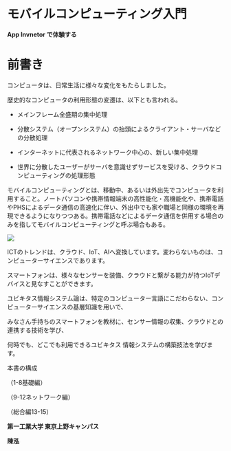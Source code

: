 # **モバイルコンピューティング入門**

**App Invnetor で体験する**

# **前書き**

コンピュータは、日常生活に様々な変化をもたらしました。

歴史的なコンピュータの利用形態の変遷は、以下とも言われる。

* メインフレーム全盛期の集中処理

* 分散システム（オープンシステム）の抬頭によるクライアント・サーバなどの分散処理

* インターネットに代表されるネットワーク中心の、新しい集中処理

* 世界に分散したユーザーがサーバを意識せずサービスを受ける、クラウドコンピューティングの処理形態

モバイルコンピューティングとは、移動中、あるいは外出先でコンピュータを利用すること。ノートパソコンや携帯情報端末の高性能化・高機能化や、携帯電話やPHSによるデータ通信の高速化に伴い、外出中でも家や職場と同様の環境を再現できるようになりつつある。携帯電話などによるデータ通信を併用する場合のみを指してモバイルコンピューティングと呼ぶ場合もある。

![](https://lh4.googleusercontent.com/f0FB-OJDOsl4SfDKPtIFSvR6syMFJqchQ2926PXHsTATCdjoMnjioJsJhe5p6qtdD-mwJqj0uLkFjp_iDkGolc32mH0RyR8_lpWSY_2IT6CGddmGKlWDr3qQQwH0OSxrstUeQBpN)

ICTのトレンドは、クラウド、IoT、AIへ変換しています。変わらないものは、コンピューターサイエンスであります。

スマートフォンは、様々なセンサーを装備、クラウドと繋がる能力が持つIoTデバイスと見なすことができます。

ユビキタス情報システム論は、特定のコンピューター言語にこだわらない、コンピューターサイエンスの基層知識を用いで、

みなさん手持ちのスマートフォンを教材に、センサー情報の収集、クラウドとの連携する技術を学び、

何時でも、どこでも利用できるユビキタス 情報システムの構築技法を学びます。

本書の構成

（1-8基礎編）

（9-12ネットワーク編）

（総合編13-15）

**第一工業大学 東京上野キャンパス**

**陳泓**

